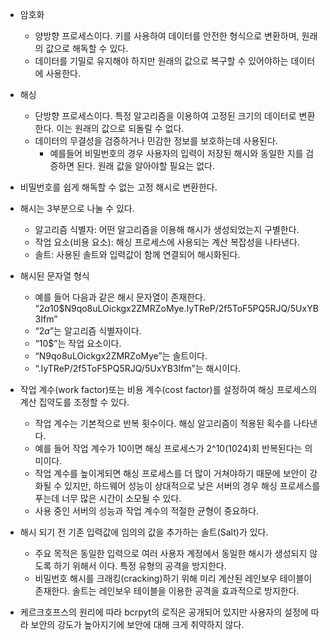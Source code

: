 - 암호화
  - 양방향 프로세스이다. 키를 사용하여 데이터를 안전한 형식으로 변환하며, 원래의 값으로 해독할 수 있다.
  - 데이터를 기밀로 유지해야 하지만 원래의 값으로 복구할 수 있어야하는 데이터에 사용한다.
- 해싱

  - 단방향 프로세스이다. 특정 알고리즘을 이용하여 고정된 크기의 데이터로 변환한다. 이는 원래의 값으로 되돌릴 수 없다.
  - 데이터의 무결성을 검증하거나 민감한 정보를 보호하는데 사용된다.
    - 예를들어 비밀번호의 경우 사용자의 입력이 저장된 해시와 동일한 지를 검증하면 된다. 원래 값을 알아야할 필요는 없다.

- 비밀번호를 쉽게 해독할 수 없는 고정 해시로 변환한다.
- 해시는 3부분으로 나눌 수 있다.
  - 알고리즘 식별자: 어떤 알고리즘을 이용해 해시가 생성되었는지 구별한다.
  - 작업 요소(비용 요소): 해싱 프로세스에 사용되는 계산 복잡성을 나타낸다.
  - 솔트: 사용된 솔트와 입력값이 함께 연결되어 해시화된다.
- 해시된 문자열 형식
  - 예를 들어 다음과 같은 해시 문자열이 존재한다. “$2a$10$N9qo8uLOickgx2ZMRZoMye.IyTReP/2f5ToF5PQ5RJQ/5UxYB3Ifm”
  - “$2a$”는 알고리즘 식별자이다.
  - “10$”는 작업 요소이다.
  - “N9qo8uLOickgx2ZMRZoMye”는 솔트이다.
  - “.IyTReP/2f5ToF5PQ5RJQ/5UxYB3Ifm”는 해시이다.
- 작업 계수(work factor)또는 비용 계수(cost factor)를 설정하여 해싱 프로세스의 계산 집약도를 조정할 수 있다.
  - 작업 계수는 기본적으로 반복 횟수이다. 해싱 알고리즘이 적용된 획수를 나타낸다.
  - 예를 들어 작업 계수가 10이면 해싱 프로세스가 2^10(1024)회 반복된다는 의미이다.
  - 작업 계수를 높이게되면 해싱 프로세스를 더 많이 거쳐야하기 때문에 보안이 강화될 수 있지만, 하드웨어 성능이 상대적으로 낮은 서버의 경우 해싱 프로세스를 푸는데 너무 많은 시간이 소모될 수 있다.
  - 사용 중인 서버의 성능과 작업 계수의 적절한 균형이 중요하다.
- 해시 되기 전 기존 입력값에 임의의 값을 추가하는 솔트(Salt)가 있다.
  - 주요 목적은 동일한 입력으로 여러 사용자 계정에서 동일한 해시가 생성되지 않도록 하기 위해서 이다. 특정 유형의 공격을 방지한다.
  - 비밀번호 해시를 크래킹(cracking)하기 위해 미리 계산된 레인보우 테이블이 존재한다. 솔트는 레인보우 테이블을 이용한 공격을 효과적으로 방지한다.
- 케르크호프스의 원리에 따라 bcrpyt의 로직은 공개되어 있지만 사용자의 설정에 따라 보안의 강도가 높아지기에 보안에 대해 크게 취약하지 않다.
